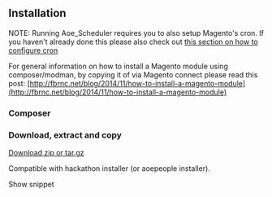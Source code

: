 ## Installation

NOTE: Running Aoe_Scheduler requires you to also setup Magento's cron. If you haven't already done this please also check out [this section on how to configure cron](cron-configuration.md)


For general information on how to install a Magento module using composer/modman, by copying it of via Magento connect please read this post: 
[http://fbrnc.net/blog/2014/11/how-to-install-a-magento-module](http://fbrnc.net/blog/2014/11/how-to-install-a-magento-module)

### Composer

### Download, extract and copy

[Download zip or tar.gz](https://github.com/AOEpeople/Aoe_Scheduler/releases)

Compatible with hackathon installer (or aoepeople installer).

Show snippet




